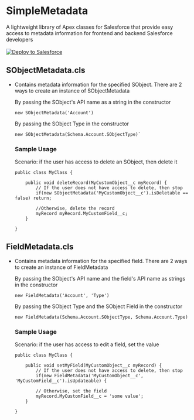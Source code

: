 # SimpleMetadata
A lightweight library of Apex classes for Salesforce that provide easy access to metadata information for frontend and backend Salesforce developers
<br />
<br />
<a href="https://githubsfdeploy.herokuapp.com" target="_blank">
  <img alt="Deploy to Salesforce"
       src="https://raw.githubusercontent.com/afawcett/githubsfdeploy/master/deploy.png">
</a>

## SObjectMetadata.cls
* Contains metadata information for the specified SObject. There are 2 ways to create an instance of SObjectMetadata

    By passing the SObject's API name as a string in the constructor
    ```
    new SObjectMetadata('Account')
    ```

    By passing the SObject Type in the constructor
    ```
    new SObjectMetadata(Schema.Account.SObjectType)`
    ```

    ### Sample Usage
    Scenario: if the user has access to delete an SObject, then delete it

    ```
    public class MyClass {

        public void deleteRecord(MyCustomObject__c myRecord) {
            // If the user does not have access to delete, then stop
            if(new SObjectMetadata('MyCustomObject__c').isDeletable == false) return;

            //Otherwise, delete the record
            myRecord myRecord.MyCustomField__c;
        }

    }
    ```

## FieldMetadata.cls
* Contains metadata information for the specified field. There are 2 ways to create an instance of FieldMetadata

    By passing the SObject's API name and the field's API name as strings in the constructor
    ```
    new FieldMetadata('Account', 'Type')
    ```

    By passing the SObject Type and the SObject Field in the constructor
    ```
    new FieldMetadata(Schema.Account.SObjectType, Schema.Account.Type)
    ```

    ### Sample Usage
    Scenario: if the user has access to edit a field, set the value

    ```
    public class MyClass {

        public void setMyField(MyCustomObject__c myRecord) {
            // If the user does not have access to delete, then stop
            if(new FieldMetadata('MyCustomObject__c', 'MyCustomField__c').isUpdateable) {

            // Otherwise, set the field
            myRecord.MyCustomField__c = 'some value';
        }

    }
    ```